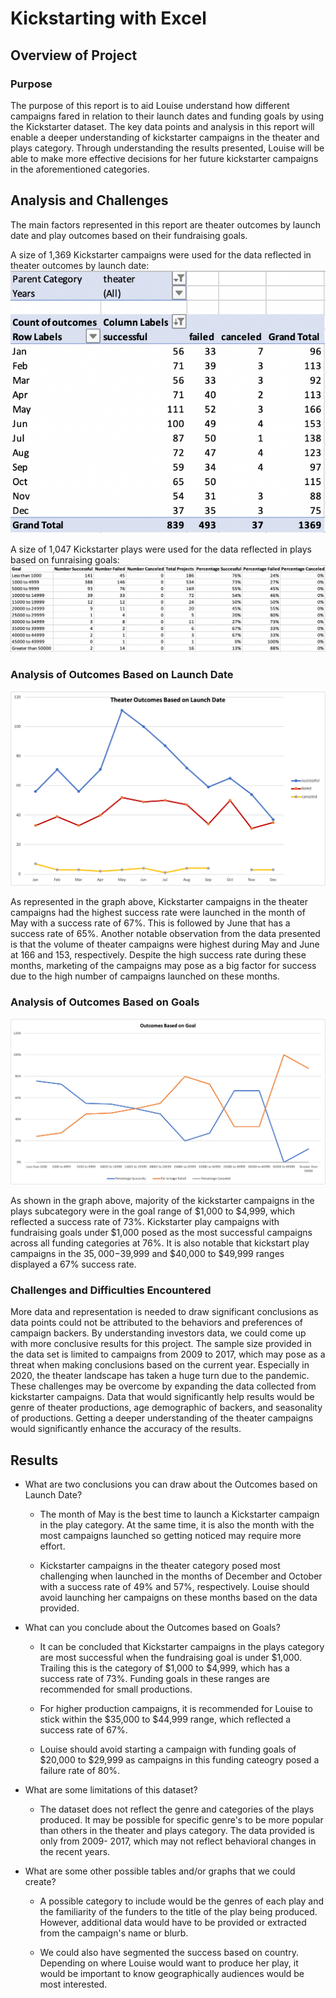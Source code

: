 # Kickstarting with Excel

## Overview of Project

### Purpose
The purpose of this report is to aid Louise understand how different campaigns fared in relation to their launch dates and funding goals by using the Kickstarter dataset. The key data points and analysis in this report will enable a deeper understanding of kickstarter campaigns in the theater and plays category. Through understanding the results presented, Louise will be able to make more effective decisions for her future kickstarter campaigns in the aforementioned categories. 

## Analysis and Challenges
The main factors represented in this report are theater outcomes by launch date and play outcomes based on their fundraising goals. 

A size of 1,369 Kickstarter campaigns were used for the data reflected in theater outcomes by launch date: 
![theater outcomes data set](https://github.com/patrickryanpo/photolibrary/blob/main/Theater%20Outcomes%20vs%20Launch%20Data%20Set.png)

A size of 1,047 Kickstarter plays were used for the data reflected in plays based on funraising goals:
![play outcomes based on fundraising goals](https://github.com/patrickryanpo/photolibrary/blob/main/Play%20outcomes%20vs%20Goals.png)

### Analysis of Outcomes Based on Launch Date
![Theater Outcomes vs Launch Date](https://github.com/patrickryanpo/photolibrary/blob/main/Theater_Outcomes_vs_Launch.png)

As represented in the graph above, Kickstarter campaigns in the theater campaigns had the highest success rate were launched in the month of May with a success rate of 67%. This is followed by June that has a success rate of 65%. Another notable observation from the data presented is that the volume of theater campaigns were highest during May and June at 166 and 153, respectively. Despite the high success rate during these months, marketing of the campaigns may pose as a big factor for success due to the high number of campaigns launched on these months. 

### Analysis of Outcomes Based on Goals
![Outcomes vs Goals](https://github.com/patrickryanpo/photolibrary/blob/main/Outcomes_vs_Goals.png)

As shown in the graph above, majority of the kickstarter campaigns in the plays subcategory were in the goal range of $1,000 to $4,999, which reflected a success rate of 73%. Kickstarter play campaigns with fundraising goals under $1,000 posed as the most successful campaigns across all funding categories at 76%. It is also notable that kickstart play campaigns in the $35,000-$39,999 and $40,000 to $49,999 ranges displayed a 67% success rate. 

### Challenges and Difficulties Encountered

More data and representation is needed to draw significant conclusions as data points could not be attributed to the behaviors and preferences of campaign backers. By understanding investors data, we could come up with more conclusive results for this project. The sample size provided in the data set is limited to campaigns from 2009 to 2017, which may pose as a threat when making conclusions based on the current year. Especially in 2020, the theater landscape has taken a huge turn due to the pandemic. These challenges may be overcome by expanding the data collected from kickstarter campaigns. Data that would significantly help results would be genre of theater productions, age demographic of backers, and seasonality of productions. Getting a deeper understanding of the theater campaigns would significantly enhance the accuracy of the results. 

## Results

- What are two conclusions you can draw about the Outcomes based on Launch Date?

  - The month of May is the best time to launch a Kickstarter campaign in the play category. At the same time, it       is also the month with the most campaigns launched so getting noticed may require more effort. 
  
  - Kickstarter campaigns in the theater category posed most challenging when launched in the months of December       and October with a success rate of 49% and 57%, respectively. Louise should avoid launching her campaigns on       these months based on the data provided. 

- What can you conclude about the Outcomes based on Goals?

  - It can be concluded that Kickstarter campaigns in the plays category are most successful when the fundraising       goal is under $1,000. Trailing this is the category of $1,000 to $4,999, which has a success rate of 73%.           Funding goals in these ranges are recommended for small productions. 
  
  - For higher production campaigns, it is recommended for Louise to stick within the $35,000 to $44,999 range,         which reflected a success rate of 67%. 
  
  - Louise should avoid starting a campaign with funding goals of $20,000 to $29,999 as campaigns in this funding       cateogry posed a failure rate of 80%. 

- What are some limitations of this dataset?

  - The dataset does not reflect the genre and categories of the plays produced. It may be possible for specific       genre's to be more popular than others in the theater and plays category. The data provided is only from 2009-     2017, which may not reflect behavioral changes in the recent years. 

- What are some other possible tables and/or graphs that we could create?
  
  - A possible category to include would be the genres of each play and the familiarity of the funders to the           title of the play being produced. However, additional data would have to be provided or extracted from the         campaign's name or blurb. 
  
  - We could also have segmented the success based on country. Depending on where Louise would want to produce her     play, it would be important to know geographically audiences would be most interested. 

